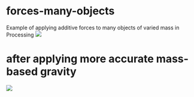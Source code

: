 # forces-many-objects
Example of applying additive forces to many objects of varied mass in Processing
<img src="https://media.giphy.com/media/3o85g1CkOExXBZqPvi/giphy.gif"/>
# after applying more accurate mass-based gravity
<img src="https://media.giphy.com/media/l4hLJD5o9CuxV8ctq/giphy.gif"/>